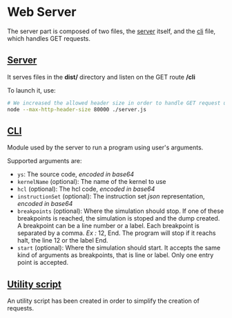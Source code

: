# Web Server

The server part is composed of two files, the [server](../server.js) itself, and the [cli](../cli.js) file, which handles GET requests.

## [Server](../server.js)

It serves files in the **dist/** directory and listen on the GET route **/cli**

To launch it, use:

```bash
# We increased the allowed header size in order to handle GET request using heavy files.
node --max-http-header-size 80000 ./server.js
```

## [CLI](../cli.js)

Module used by the server to run a program using user's arguments.

Supported arguments are:

* `ys`: The source code, *encoded in base64*
* `kernelName` (optional): The name of the kernel to use
* `hcl` (optional): The hcl code, *encoded in base64*
* `instructionSet` (optional): The instruction set *json* representation, *encoded in base64*
* `breakpoints` (optional): Where the simulation should stop. If one of these breakpoints is reached, the simulation is stoped and the dump created. A breakpoint can be a line number or a label. Each breakpoint is separated by a comma. *Ex :* 12, End. The program will stop if it reachs halt, the line 12 or the label End.
* `start` (optional): Where the simulation should start. It accepts the same kind of arguments as breakpoints, that is line or label. Only one entry point is accepted.

## [Utility script](../cli.py)

An utility script has been created in order to simplify the creation of requests.
